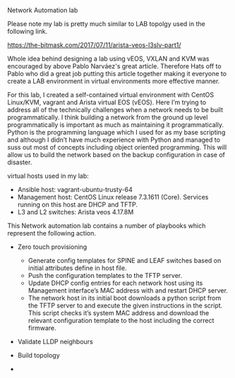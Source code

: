 Network Automation lab

Please note my lab is pretty much similar to LAB topolgy used in the following link.

https://the-bitmask.com/2017/07/11/arista-veos-l3slv-part1/

Whole idea behind designing a lab using vEOS, VXLAN and KVM was encouraged by above Pablo Narváez's great article. Therefore Hats off to 
Pablo who did a great job putting this article together making it everyone to create a LAB environment in virtual environments more 
effective manner.

For this lab, I created a self-contained virtual environment with CentOS Linux/KVM, vagrant and Arista virtual EOS (vEOS). 
Here I’m trying to address all of the technically challenges when a network needs to be built programmatically. I think building 
a network from the ground up level programmatically is important as much as maintaining it programmatically. Python is the 
programming language which I used for as my base scripting and although I didn’t have much experience with Python and managed to 
suss out most of concepts including object oriented programming. This will allow us to build the network based on the backup 
configuration in case of disaster.  

virtual hosts used in my lab:
- Ansible host: vagrant-ubuntu-trusty-64
- Management host: CentOS Linux release 7.3.1611 (Core). 
  Services running on this host are DHCP and TFTP.
- L3 and L2 switches: Arista veos 4.17.8M   

This Network automation lab contains a number of playbooks which represent the following action.

- Zero touch provisioning
 
  - Generate config templates for SPINE and LEAF switches based on initial attributes define in host file.
  - Push the configuration templates to the TFTP server.
  - Update DHCP config entries for each network host using its Management interface’s MAC address with and restart DHCP server.
  - The network host in its initial boot downloads a python script from the TFTP server to and execute the given instructions in the script. 
    This script checks it’s system MAC address and download the relevant configuration template to the host including the correct firmware. 
	
- Validate LLDP neighbours

- Build topology

- 
